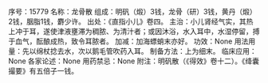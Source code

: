 序号：15779
名称：龙骨散
组成：明矾（煅）3钱，龙骨（研）3钱，黄丹（煅）2钱，胭脂1钱，麝少许。
出处：《直指小儿》卷四。
主治：小儿肾经气实，其热上冲于耳，遂使津液壅滞为稠脓、为清汁者；或因沐浴，水入耳中，水湿停留，搏于血气，酝酿成热，致令耳脓者。
加减：加海螵蛸末亦好。
功效：None
用法用量：先以绵杖捻去水，次以鹅毛管吹药入耳。
制备方法：上为细末。
临床应用：None
各家论述：None
用药禁忌：None
附注：明矾散（《得效》卷十二）。《绛囊撮要》有五倍子一钱。
